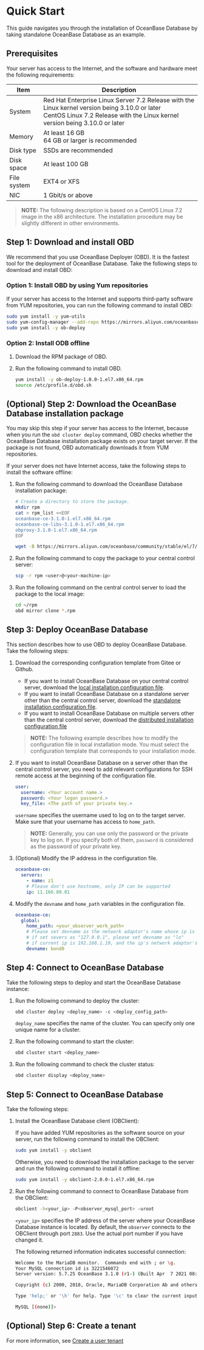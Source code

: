 # Quick Start

This guide navigates you through the installation of OceanBase Database by taking standalone OceanBase Database as an example.

## Prerequisites

Your server has access to the Internet, and the software and hardware meet the following requirements:

| Item | Description |
| ---- | --- |
| System | Red Hat Enterprise Linux Server 7.2 Release with the Linux kernel version being 3.10.0 or later<br /> CentOS Linux 7.2 Release with the Linux kernel version being 3.10.0 or later |
| Memory | At least 16 GB<br /> 64 GB or larger is recommended |
| Disk type | SSDs are recommended |
| Disk space | At least 100 GB |
| File system | EXT4 or XFS |
| NIC | 1 Gbit/s or above |

> **NOTE:** The following description is based on a CentOS Linux 7.2 image in the x86 architecture. The installation procedure may be slightly different in other environments.

## Step 1: Download and install OBD

We recommend that you use OceanBase Deployer (OBD). It is the fastest tool for the deployment of OceanBase Database. Take the following steps to download and install OBD:

### Option 1: Install OBD by using Yum repositories

If your server has access to the Internet and supports third-party software from YUM repositories, you can run the following command to install OBD:

```bash
sudo yum install -y yum-utils
sudo yum-config-manager --add-repo https://mirrors.aliyun.com/oceanbase/OceanBase.repo
sudo yum install -y ob-deploy
```

### Option 2: Install ODB offline

1. Download the RPM package of OBD.

2. Run the following command to install OBD.

   ```bash
   yum install -y ob-deploy-1.0.0-1.el7.x86_64.rpm
   source /etc/profile.d/obd.sh
   ```

## (Optional) Step 2: Download the OceanBase Database installation package

You may skip this step if your server has access to the Internet, because when you run the `obd cluster deploy` command, OBD checks whether the OceanBase Database installation package exists on your target server. If the package is not found, OBD automatically downloads it from YUM repositories.

If your server does not have Internet access, take the following steps to install the software offline:

1. Run the following command to download the OceanBase Database installation package:

   ```bash
   # Create a directory to store the package.
   mkdir rpm
   cat > rpm_list <<EOF
   oceanbase-ce-3.1.0-1.el7.x86_64.rpm
   oceanbase-ce-libs-3.1.0-1.el7.x86_64.rpm
   obproxy-3.1.0-1.el7.x86_64.rpm
   EOF

   wget -B https://mirrors.aliyun.com/oceanbase/community/stable/el/7/x86_64/ -i rpm_list -P rpm
   ```

2. Run the following command to copy the package to your central control server:

   ```bash
   scp -r rpm <user>@<your-machine-ip>
   ```

3. Run the following command on the central control server to load the package to the local image:

   ```bash
   cd ~/rpm
   obd mirror clone *.rpm
   ```

## Step 3: Deploy OceanBase Database

This section describes how to use OBD to deploy OceanBase Database. Take the following steps:

1. Download the corresponding configuration template from Gitee or Github.

   - If you want to install OceanBase Database on your central control server, download the [local installation configuration file](https://gitee.com/oceanbase/obdeploy/blob/master/example/mini-local-example.yaml).
   - If you want to install OceanBase Database on a standalone server other than the central control server, download the [standalone installation configuration file](https://gitee.com/oceanbase/obdeploy/blob/master/example/mini-single-example.yaml).
   - If you want to install OceanBase Database on multiple servers other than the central control server, download the [distributed installation configuration file](https://gitee.com/oceanbase/obdeploy/blob/master/example/mini-distributed-example.yaml)
   > **NOTE:** The following example describes how to modify the configuration file in local installation mode. You must select the configuration template that corresponds to your installation mode.

2. If you want to install OceanBase Database on a server other than the central control server, you need to add relevant configurations for SSH remote access at the beginning of the configuration file.

   ```yaml
   user:
     username: <Your account name.>
     password: <Your logon password.>
     key_file: <The path of your private key.>
   ```

   `username` specifies the username used to log on to the target server. Make sure that your username has access to `home_path`.
   > **NOTE:** Generally, you can use only the password or the private key to log on. If you specify both of them, `password` is considered as the password of your private key.

3. (Optional) Modify the IP address in the configuration file.

   ```yaml
   oceanbase-ce:
     servers:
       - name: z1
       # Please don't use hostname, only IP can be supported
       ip: 11.166.80.01
   ```

4. Modify the `devname` and `home_path` variables in the configuration file.

   ```yaml
   oceanbase-ce:
     global:
       home_path: <your_observer_work_path>
       # Please set devname as the network adaptor's name whose ip is in the setting of severs.
       # if set severs as "127.0.0.1", please set devname as "lo"
       # if current ip is 192.168.1.10, and the ip's network adaptor'sname is "eth0", please use "eth0"
       devname: bond0
   ```

## Step 4: Connect to OceanBase Database

Take the following steps to deploy and start the OceanBase Database instance:

1. Run the following command to deploy the cluster:

   ```bash
   obd cluster deploy <deploy_name> -c <deploy_config_path>
   ```

   `deploy_name` specifies the name of the cluster. You can specify only one unique name for a cluster.

2. Run the following command to start the cluster:

   ```bash
   obd cluster start <deploy_name>
   ```

3. Run the following command to check the cluster status:

   ```bash
   obd cluster display <deploy_name>
   ```

## Step 5: Connect to OceanBase Database

Take the following steps:

1. Install the OceanBase Database client (OBClient):

   If you have added YUM repositories as the software source on your server, run the following command to install the OBClient:

   ```bash
   sudo yum install -y obclient
   ```

   Otherwise, you need to download the installation package to the server and run the following command to install it offline:

   ```bash
   sudo yum install -y obclient-2.0.0-1.el7.x86_64.rpm
   ```

2. Run the following command to connect to OceanBase Database from the OBClient:

   ```bash
   obclient -h<your_ip> -P<observer_mysql_port> -uroot
   ```

   `<your_ip>` specifies the IP address of the server where your OceanBase Database instance is located. By default, the `observer` connects to the OBClient through port `2883`. Use the actual port number if you have changed it.

   The following returned information indicates successful connection:

   ```bash
   Welcome to the MariaDB monitor.  Commands end with ; or \g.
   Your MySQL connection id is 3221546072
   Server version: 5.7.25 OceanBase 3.1.0 (r1-) (Built Apr  7 2021 08:14:49)

   Copyright (c) 2000, 2018, Oracle, MariaDB Corporation Ab and others.

   Type 'help;' or '\h' for help. Type '\c' to clear the current input statement.

   MySQL [(none)]>
   ```

## (Optional) Step 6: Create a tenant

For more information, see [Create a user tenant](https://open.oceanbase.com/docs/community/oceanbase-database/V3.1.0/create-a-user-tenant)
